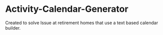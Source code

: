 # Activity-Calendar-Generator
Created to solve Issue at retirement homes that use a text based calendar builder. 
